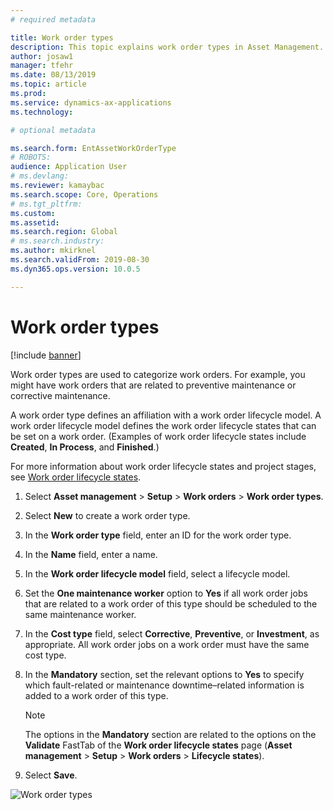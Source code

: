 ```yaml
---
# required metadata

title: Work order types
description: This topic explains work order types in Asset Management.
author: josaw1
manager: tfehr
ms.date: 08/13/2019
ms.topic: article
ms.prod: 
ms.service: dynamics-ax-applications
ms.technology: 

# optional metadata

ms.search.form: EntAssetWorkOrderType 
# ROBOTS: 
audience: Application User
# ms.devlang: 
ms.reviewer: kamaybac
ms.search.scope: Core, Operations
# ms.tgt_pltfrm: 
ms.custom: 
ms.assetid: 
ms.search.region: Global
# ms.search.industry: 
ms.author: mkirknel
ms.search.validFrom: 2019-08-30
ms.dyn365.ops.version: 10.0.5

---
```


# Work order types

[!include [banner](../../includes/banner.md)]

 

Work order types are used to categorize work orders. For example, you might have work orders that are related to preventive maintenance or corrective maintenance.

A work order type defines an affiliation with a work order lifecycle model. A work order lifecycle model defines the work order lifecycle states that can be set on a work order. (Examples of work order lifecycle states include **Created**, **In Process**, and **Finished**.)

For more information about work order lifecycle states and project stages, see [Work order lifecycle states](work-order-lifecycle-states.md).

1. Select **Asset management** \> **Setup** \> **Work orders** \> **Work order types**.
2. Select **New** to create a work order type.
3. In the **Work order type** field, enter an ID for the work order type.
4. In the **Name** field, enter a name.
5. In the **Work order lifecycle model** field, select a lifecycle model.
5. Set the **One maintenance worker** option to **Yes** if all work order jobs that are related to a work order of this type should be scheduled to the same maintenance worker.
6. In the **Cost type** field, select **Corrective**, **Preventive**, or **Investment**, as appropriate. All work order jobs on a work order must have the same cost type.
7. In the **Mandatory** section, set the relevant options to **Yes** to specify which fault-related or maintenance downtime–related information is added to a work order of this type.

    > [!NOTE]
    > The options in the **Mandatory** section are related to the options on the **Validate** FastTab of the **Work order lifecycle states** page (**Asset management** \> **Setup** \> **Work orders** \> **Lifecycle states**).

8. Select **Save**.

![Work order types](media/16-setup-for-work-orders.png)
